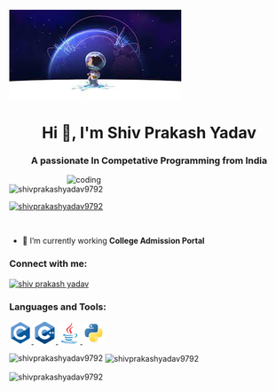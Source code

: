 ![logo](https://github.com/ShivPrakashYadav9792/ShivPrakashYadav/blob/main/Github.jpeg)
<h1 align="center">Hi 👋, I'm Shiv Prakash Yadav</h1>
<h3 align="center">A passionate In Competative Programming from India</h3>
<img align="right" alt="coding" width="400" src="![image](https://github.com/ShivPrakashYadav9792/ShivPrakashYadav/assets/112088277/f69e1cb4-17a5-47b8-9b55-478b6ca90956)
">

<p align="left"> <img src="https://komarev.com/ghpvc/?username=shivprakashyadav9792&label=Profile%20views&color=0e75b6&style=flat" alt="shivprakashyadav9792" /> </p>

<p align="left"> <a href="https://github.com/ryo-ma/github-profile-trophy"><img src="https://github-profile-trophy.vercel.app/?username=shivprakashyadav9792" alt="shivprakashyadav9792" /></a> </p>

<p align="left"> <a href="https://twitter.com/" target="blank"><img src="https://img.shields.io/twitter/follow/?logo=twitter&style=for-the-badge" alt="" /></a> </p>

- 🔭 I’m currently working  **College Admission Portal**

<h3 align="left">Connect with me:</h3>
<p align="left">
<a href="https://linkedin.com/in/shiv prakash yadav" target="blank"><img align="center" src="https://raw.githubusercontent.com/rahuldkjain/github-profile-readme-generator/master/src/images/icons/Social/linked-in-alt.svg" alt="shiv prakash yadav" height="30" width="40" /></a>
</p>

<h3 align="left">Languages and Tools:</h3>
<p align="left"> <a href="https://www.cprogramming.com/" target="_blank" rel="noreferrer"> <img src="https://raw.githubusercontent.com/devicons/devicon/master/icons/c/c-original.svg" alt="c" width="40" height="40"/> </a> <a href="https://www.w3schools.com/cpp/" target="_blank" rel="noreferrer"> <img src="https://raw.githubusercontent.com/devicons/devicon/master/icons/cplusplus/cplusplus-original.svg" alt="cplusplus" width="40" height="40"/> </a> <a href="https://www.java.com" target="_blank" rel="noreferrer"> <img src="https://raw.githubusercontent.com/devicons/devicon/master/icons/java/java-original.svg" alt="java" width="40" height="40"/> </a> <a href="https://www.python.org" target="_blank" rel="noreferrer"> <img src="https://raw.githubusercontent.com/devicons/devicon/master/icons/python/python-original.svg" alt="python" width="40" height="40"/> </a> </p>

<p><img align="left" src="https://github-readme-stats.vercel.app/api/top-langs?username=shivprakashyadav9792&show_icons=true&locale=en&layout=compact" alt="shivprakashyadav9792" /></p>

<p>&nbsp;<img align="center" src="https://github-readme-stats.vercel.app/api?username=shivprakashyadav9792&show_icons=true&locale=en" alt="shivprakashyadav9792" /></p>

<p><img align="center" src="https://github-readme-streak-stats.herokuapp.com/?user=shivprakashyadav9792&" alt="shivprakashyadav9792" /></p>

